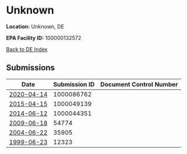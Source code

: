 # Unknown

**Location:** Unknown, DE

**EPA Facility ID:** 100000132572

[Back to DE Index](../../index.md)

## Submissions

| Date | Submission ID | Document Control Number |
|------|--------------|-------------------------|
| [2020-04-14](submissions/1000086762.md) | 1000086762 |  |
| [2015-04-15](submissions/1000049139.md) | 1000049139 |  |
| [2014-06-12](submissions/1000044351.md) | 1000044351 |  |
| [2009-06-18](submissions/54774.md) | 54774 |  |
| [2004-06-22](submissions/35905.md) | 35905 |  |
| [1999-06-23](submissions/12323.md) | 12323 |  |

